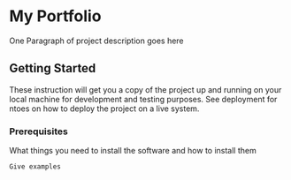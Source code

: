 # My Portfolio

One Paragraph of project description goes here

## Getting Started

These instruction will get you a copy of the project up and running on your local machine for
development and testing purposes. See deployment for ntoes on how to deploy the project on a
live system.

### Prerequisites 

What things you need to install the software and how to install them

``````
Give examples
``````